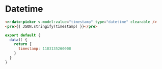 # Datetime

```html
<n-date-picker v-model:value="timestamp" type="datetime" clearable />
<pre>{{ JSON.stringify(timestamp) }}</pre>
```

```js
export default {
  data() {
    return {
      timestamp: 1183135260000
    }
  }
}
```
